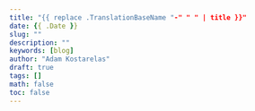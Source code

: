 ```yaml
---
title: "{{ replace .TranslationBaseName "-" " " | title }}"
date: {{ .Date }}
slug: ""
description: ""
keywords: [blog]
author: "Adam Kostarelas"
draft: true
tags: []
math: false
toc: false
---
```

